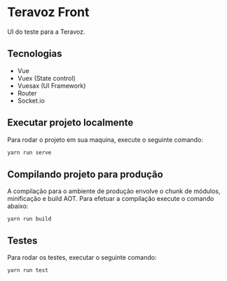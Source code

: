 # Teravoz Front
UI do teste para a Teravoz.

## Tecnologias
- Vue
- Vuex (State control)
- Vuesax (UI Framework)
- Router
- Socket.io

## Executar projeto localmente
Para rodar o projeto em sua maquina, execute o seguinte comando:
```sh
yarn run serve
```

## Compilando projeto para produção
A compilação para o ambiente de produção envolve o chunk de módulos, minificação e build AOT. Para efetuar a compilação execute o comando abaixo:
```
yarn run build
```

## Testes
Para rodar os testes, executar o seguinte comando:
```sh
yarn run test
```
